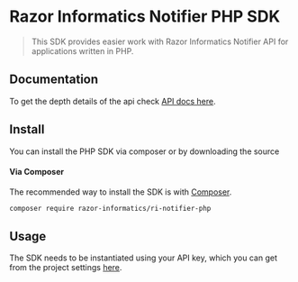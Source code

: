 # Razor Informatics Notifier PHP SDK


> This SDK provides easier work with Razor Informatics Notifier API for applications written in PHP.

## Documentation
To get the depth details of the api check [API docs here](https://notifier.razorinformatics.co.ke).

## Install

You can install the PHP SDK via composer or by downloading the source

#### Via Composer

The recommended way to install the SDK is with [Composer](http://getcomposer.org/).

```bash
composer require razor-informatics/ri-notifier-php
```

## Usage

The SDK needs to be instantiated using your API key, which you can get from the project settings [here](https://notifier.razorinformatics.co.ke/dashboard).

